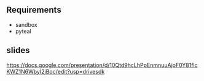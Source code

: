 ## Requirements
- sandbox
- pyteal

## slides
https://docs.google.com/presentation/d/10Qtd9hcLhPpEnmnuuAjoF0Y81flcKWZ1N6WbyI2jBoc/edit?usp=drivesdk
